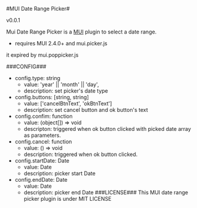 #MUI Date Range Picker#

v0.0.1

Mui Date Range Picker is a [MUI](https://github.com/dcloudio/mui) plugin to select a date range.

* requires MUI 2.4.0+ and mui.picker.js

it expired by mui.poppicker.js

###CONFIG###
* config.type: string 
    - value: 'year' || 'month' || 'day',
    - description: set picker's date type
* config.buttons: [string, string]
    - value: ['cancelBtnText', 'okBtnText']
    - description: set cancel button and ok button's text
* config.confim: function
     - value: (object[]) => void
     - descripton: triggered when ok button clicked with picked date array as parameters.
* config.cancel: function
     - value: () => void
     - description: triggered when ok button clicked.
* config.startDate: Date
     - value: Date
     - description: picker start Date
* config.endDate: Date
     - value: Date
     - description: picker end Date
###LICENSE###
This MUI date range picker plugin is under MIT LICENSE

